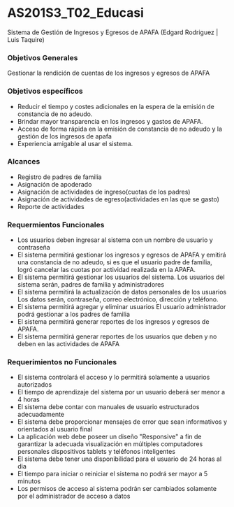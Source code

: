 # AS201S3_T02_Educasi
Sistema de Gestión de Ingresos y Egresos de APAFA (Edgard Rodriguez | Luis Taquire)

### Objetivos Generales
Gestionar la rendición de cuentas de los ingresos y egresos de APAFA 

### Objetivos específicos
* Reducir el tiempo y costes adicionales en la espera de la emisión de constancia de no adeudo.
* Brindar mayor transparencia en los ingresos y gastos de APAFA. 
* Acceso de forma rápida en la emisión de constancia de no adeudo y la gestión de los ingresos de apafa 
* Experiencia amigable al usar el sistema. 

### Alcances
* Registro de padres de familia
* Asignación de apoderado
* Asignación de actividades de ingreso(cuotas de los padres)
* Asignación de actividades de egreso(actividades en las que se gasto)
* Reporte de actividades


### Requermientos Funcionales
* Los usuarios deben ingresar al sistema con un nombre de usuario y contraseña 
* El sistema permitirá gestionar los ingresos y egresos de APAFA y emitirá una constancia de no adeudo, si es que el usuario padre de familia, logró cancelar las cuotas por actividad realizada en la APAFA. 
* El sistema permitirá gestionar los usuarios del sistema. Los usuarios del sistema serán, padres de familia y administradores
* El sistema permitirá la actualización de datos personales de los usuarios Los datos serán, contraseña, correo electrónico, dirección y teléfono. 
* El sistema permitirá agregar y eliminar usuarios El usuario administrador podrá gestionar a los padres de familia
* El sistema permitirá generar reportes de los ingresos y egresos de APAFA. 
* El sistema permitirá generar reportes de los usuarios que deben y no deben en las actividades de APAFA 


### Requerimientos no Funcionales
* El sistema controlará el acceso y lo permitirá solamente a usuarios autorizados 
* El tiempo de aprendizaje del sistema por un usuario deberá ser menor a 4 horas 
* El sistema debe contar con manuales de usuario estructurados adecuadamente 
* El sistema debe proporcionar mensajes de error que sean informativos y orientados al usuario final 
* La aplicación web debe poseer un diseño "Responsive" a fin de garantizar la adecuada visualización en múltiples computadores personales dispositivos tablets y teléfonos inteligentes 
* El sistema debe tener una disponibilidad para el usuario de 24 horas al dia 
* El tiempo para iniciar o reiniciar el sistema no podrá ser mayor a 5 minutos 
* Los permisos de acceso al sistema podrán ser cambiados solamente por el administrador de acceso a datos 

